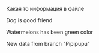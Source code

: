 Какая то информация в файле

Dog is good friend 

Watermelons has been green color

New data from branch "Pipipupu"